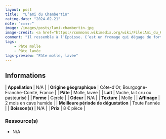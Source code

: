 ```yaml
---
layout: post
title:  "L’ami du Chambertin"
rating-date: "2024-02-21"
note: "★★★★☆"
image: /images/posts/lami-chambertin.jpg
image-credit: <a href="https://commons.wikimedia.org/wiki/File:Ami_du_Chambertin.jpg">Popo le Chien</a>, CC0, via Wikimedia Commons
comment: "Il ressemble à l’Époisse. C’est un fromage qui dégage de forts arômes, sa croûte est fine, souple, plissée et brillante. Sa robe est rouge/orangée. En bouche, c’est un fromage puissant aux abords, mais qui est également fin et crémeux."
tags:
    - Pâte molle
    - Pâte lavée
tags-preview: "Pâte molle, lavée"
---
```


## Informations

| **Appellation** | N/A |
| **Origine géographique** | Côte-d'Or, Bourgogne-Franche-Comté, France |
| **Pâte** | Molle, lavée |
| **Lait** | Vache, lait cru ou pasteurisé |
| **Forme** | Cercle |
| **Odeur** | N/A |
| **Texture** | Molle |
| **Affinage** | 2 mois en cave humide |
| **Meilleure période de dégustation** | Toute l'année |
| **Boisson(s)** | N/A |
| **Prix** | 8 € pièce |

### Ressource(s)
* N/A